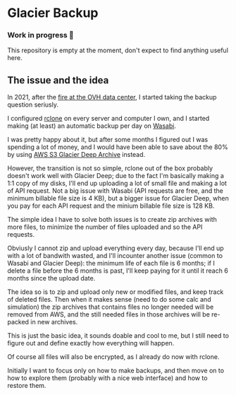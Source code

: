 # Glacier Backup

### Work in progress 🚧
This repository is empty at the moment, don't expect to find anything useful here.

## The issue and the idea
In 2021, after the [fire at the OVH data center](https://twitter.com/olesovhcom/status/1369478732247932929), I started taking the backup question seriusly.

I configured [rclone](https://rclone.org/) on every server and computer I own, and I started making (at least) an automatic backup per day on [Wasabi](https://wasabi.com/).

I was pretty happy about it, but after some months I figured out I was spending a lot of money, and I would have been able to save about the 80% by using [AWS S3 Glacier Deep Archive](https://aws.amazon.com/s3/storage-classes/glacier/) instead.

However, the transition is not so simple, rclone out of the box probably doesn't work well with Glacier Deep; due to the fact I'm basically making a 1:1 copy of my disks, I'll end up uploading a lot of small file and making a lot of API request. Not a big issue with Wasabi (API requests are free, and the minimum billable file size is 4 KB), but a bigger issue for Glacier Deep, when you pay for each API request and the minium billable file size is 128 KB.

The simple idea I have to solve both issues is to create zip archives with more files, to minimize the number of files uploaded and so the API requests.

Obviusly I cannot zip and upload everything every day, because I'll end up with a lot of bandwith wasted, and I'll incounter another issue (common to Wasabi and Glacier Deep): the minimum life of each file is 6 months; if I delete a file before the 6 months is past, I'll keep paying for it until it reach 6 months since the upload date.

The idea so is to zip and upload only new or modified files, and keep track of deleted files. Then when it makes sense (need to do some calc and simulation) the zip archives that contains files no longer needed will be removed from AWS, and the still needed files in those archives will be re-packed in new archives.

This is just the basic idea, it sounds doable and cool to me, but I still need to figure out and define exactly how everything will happen.

Of course all files will also be encrypted, as I already do now with rclone.

Initially I want to focus only on how to make backups, and then move on to how to explore them (probably with a nice web interface) and how to restore them.
